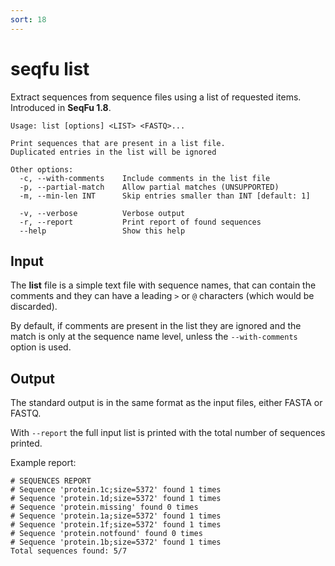 ```yaml
---
sort: 18
---
```

# seqfu list

Extract sequences from sequence files using a list of requested items.
Introduced in **SeqFu 1.8**.

```text
Usage: list [options] <LIST> <FASTQ>...

Print sequences that are present in a list file.
Duplicated entries in the list will be ignored

Other options:
  -c, --with-comments    Include comments in the list file
  -p, --partial-match    Allow partial matches (UNSUPPORTED)
  -m, --min-len INT      Skip entries smaller than INT [default: 1]

  -v, --verbose          Verbose output
  -r, --report           Print report of found sequences
  --help                 Show this help
```


## Input

The **list** file is a simple text file with sequence names, 
that can contain the comments and
they can have a leading `>` or `@` characters 
(which would be discarded).

By default, if comments are present in the list they are ignored
and the match is only at the sequence name level, unless
the `--with-comments` option is used.

## Output

The standard output is in the same format as the input files,
either FASTA or FASTQ.

With `--report` the full input list is printed with the total
number of sequences printed.

Example report:

```
# SEQUENCES REPORT
# Sequence 'protein.1c;size=5372' found 1 times
# Sequence 'protein.1d;size=5372' found 1 times
# Sequence 'protein.missing' found 0 times
# Sequence 'protein.1a;size=5372' found 1 times
# Sequence 'protein.1f;size=5372' found 1 times
# Sequence 'protein.notfound' found 0 times
# Sequence 'protein.1b;size=5372' found 1 times
Total sequences found: 5/7
```